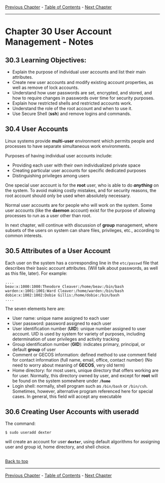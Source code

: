 [Previous Chapter](../Ch29-containers/notes_Ch29.md) - [Table of Contents](../README.md#table-of-contents) - [Next Chapter](../Ch31-gm/notes_Ch31.md)

---

# Chapter 30 User Account Management - Notes

## 30.3 Learning Objectives:
- Explain the purpose of individual user accounts and list their main attributes.
- Create new user accounts and modify existing account properties, as well as remove of lock accounts.
- Understand how user passwords are set, encrypted, and stored, and how to require changes in passwords over time for security purposes.
- Explain how restricted shells and restricted accounts work.
- Understand the role of the root account and when to use it.
- Use Secure Shell (**ssh**) and remove logins and commands.


## 30.4 User Accounts
Linux systems provide **multi-user** environment which permits people and processes to have separate simultaneous work environments.

Purposes of having individual user accounts include:
- Providing each user with their own individualized private space
- Creating particular user accounts for specific dedicated purposes
- Distinguishing privileges among users

One special user account is for the **root** user, who is able to do ***anything*** on the system. To avoid making costly mistakes, and for security reasons, the root account should only be used when absolutely necessary.

Normal user accounts are for people who will work on the system. Some user accounts (like the **daemon** account) exist for the purpose of allowing processes to run as a user other than root.

In next chapter, will continue with discussion of **group** management, where subsets of the users on system can share files, privileges, etc., according to common interests.


## 30.5 Attributes of a User Account
Each user on the system has a corresponding line in the `etc/passwd` file that describes their basic account attributes. (Will talk about passwords, as well as this file, later). For example:
```shell
....
beav:x:1000:1000:Theodore Cleaver:/home/beav:/bin/bash
warden:x:1001:1001:Ward Cleaver:/home/warden:/bin/bash
dobie:x:1002:1002:Dobie Gillis:/home/dobie:/bin/bash
....
```

The seven elements here are:
- User name: unique name assigned to each user
- User password: password assigned to each user
- User identification number (**UID**): unique number assigned to user account. UID is used by system for variety of purposes, including determination of user privileges and activity tracking
- Group identification number (**GID**): indicates primary, principal, or default **group** of user
- Comment or GECOS information: defined method to use comment field for contact information (full name, email, office, contact number) (No need to worry about meaning of **GECOS**, very old term)
- Home directory: for most users, unique directory that offers working are for user. Normally, this directory owned by user, and except for **root** will be found on the system somewhere under **`/home`**
- Login shell: normally, shell program such as `/bin/bash` or `/bin/csh`. Sometimes, however, alternative program referenced here for special cases. In general, this field will accept any executable

## 30.6 Creating User Accounts with useradd
The command:
```shell
$ sudo useradd dexter
```
will create an account for user **`dexter`**, using default algorithms for assigning user and group id, home directory, and shell choice.


##

[Back to top](#)

---

[Previous Chapter](../Ch29-containers/notes_Ch29.md) - [Table of Contents](../README.md#table-of-contents) - [Next Chapter](../Ch31-gm/notes_Ch31.md)
